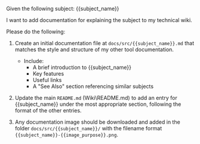Given the following subject: {{subject_name}}

I want to add documentation for explaining the subject to my technical wiki.

Please do the following:

1. Create an initial documentation file at `docs/src/{{subject_name}}.md` that matches the style and structure of my other tool documentation.
   - Include:
     - A brief introduction to {{subject_name}}
     - Key features
     - Useful links
     - A "See Also" section referencing similar subjects

2. Update the main `README.md` (Wiki\README.md) to add an entry for {{subject_name}} under the most appropriate section, following the format of the other entries.

3. Any documentation image should be downloaded and added in the folder `docs/src/{{subject_name}}/` with the filename format `{{subject_name}}-{{image_purpose}}.png`.